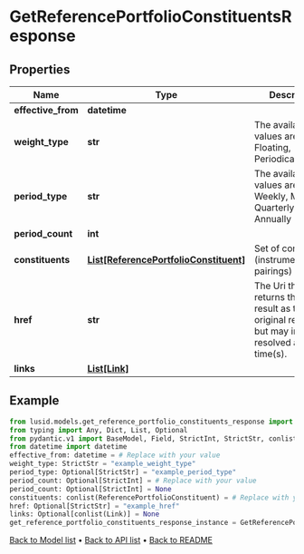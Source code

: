# GetReferencePortfolioConstituentsResponse

## Properties
Name | Type | Description | Notes
------------ | ------------- | ------------- | -------------
**effective_from** | **datetime** |  | 
**weight_type** | **str** | The available values are: Static, Floating, Periodical | 
**period_type** | **str** | The available values are: Daily, Weekly, Monthly, Quarterly, Annually | [optional] 
**period_count** | **int** |  | [optional] 
**constituents** | [**List[ReferencePortfolioConstituent]**](ReferencePortfolioConstituent.md) | Set of constituents (instrument/weight pairings) | 
**href** | **str** | The Uri that returns the same result as the original request, but may include resolved as at time(s). | [optional] 
**links** | [**List[Link]**](Link.md) |  | [optional] 
## Example

```python
from lusid.models.get_reference_portfolio_constituents_response import GetReferencePortfolioConstituentsResponse
from typing import Any, Dict, List, Optional
from pydantic.v1 import BaseModel, Field, StrictInt, StrictStr, conlist, validator
from datetime import datetime
effective_from: datetime = # Replace with your value
weight_type: StrictStr = "example_weight_type"
period_type: Optional[StrictStr] = "example_period_type"
period_count: Optional[StrictInt] = # Replace with your value
period_count: Optional[StrictInt] = None
constituents: conlist(ReferencePortfolioConstituent) = # Replace with your value
href: Optional[StrictStr] = "example_href"
links: Optional[conlist(Link)] = None
get_reference_portfolio_constituents_response_instance = GetReferencePortfolioConstituentsResponse(effective_from=effective_from, weight_type=weight_type, period_type=period_type, period_count=period_count, constituents=constituents, href=href, links=links)

```

[Back to Model list](../README.md#documentation-for-models) &#8226; [Back to API list](../README.md#documentation-for-api-endpoints) &#8226; [Back to README](../README.md)

